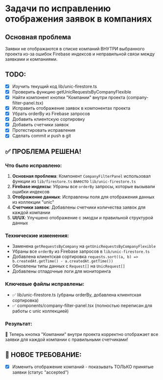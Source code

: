 # Задачи по исправлению отображения заявок в компаниях

## Основная проблема
Заявки не отображаются в списке компаний ВНУТРИ выбранного проекта из-за ошибок Firebase индексов и неправильной связи между заявками и компаниями.

## TODO:
- [x] Изучить текущий код lib/unic-firestore.ts
- [x] Проверить функцию getUnicRequestsByCompanyFlexible
- [x] Найти компонент кнопки "Компании" внутри проекта (company-filter-panel.tsx)
- [x] Исправить отображение заявок в компонентах проекта
- [x] Убрать orderBy из Firebase запросов
- [x] Добавить клиентскую сортировку
- [x] Добавить счетчики заявок
- [x] Протестировать исправления
- [x] Сделать commit и push в git

## ✅ ПРОБЛЕМА РЕШЕНА!

### Что было исправлено:
1. **Основная проблема**: Компонент `CompanyFilterPanel` использовал функции из `lib/firestore.ts` вместо `lib/unic-firestore.ts`
2. **Firebase индексы**: Убраны все `orderBy` запросы, которые вызывали ошибки индексов
3. **Отображение данных**: Исправлены поля для отображения данных из коллекции "unic"
4. **Счетчики заявок**: Добавлены счетчики количества заявок для каждой компании
5. **UI/UX**: Улучшено отображение с эмодзи и правильной структурой данных

### Технические изменения:
- Заменена `getRequestsByCompany` на `getUnicRequestsByCompanyFlexible`
- Убраны все `orderBy` из Firebase запросов в `lib/unic-firestore.ts`
- Добавлена клиентская сортировка `requests.sort((a, b) => b.createdAt.getTime() - a.createdAt.getTime())`
- Обновлены типы данных с `Request[]` на `UnicRequest[]`
- Добавлены отладочные логи для мониторинга

### Ключевые файлы исправлены:
- ✅ lib/unic-firestore.ts (убраны orderBy, добавлена клиентская сортировка)
- ✅ components/company-filter-panel.tsx (полностью переписан для работы с unic коллекцией)

### Результат:
🎉 Теперь кнопка "Компании" внутри проекта корректно отображает все заявки для каждой компании с правильными счетчиками!

## 🔄 НОВОЕ ТРЕБОВАНИЕ:
- [x] Изменить отображение компаний - показывать ТОЛЬКО принятые заявки (статус "accepted")
